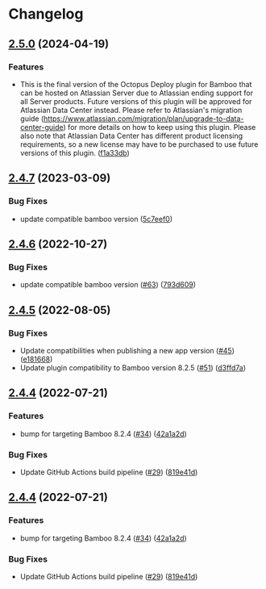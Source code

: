 # Changelog

## [2.5.0](https://github.com/OctopusDeploy/Octopus-Bamboo/compare/v2.4.7...v2.5.0) (2024-04-19)


### Features

* This is the final version of the Octopus Deploy plugin for Bamboo that can be hosted on Atlassian Server due to Atlassian ending support for all Server products. Future versions of this plugin will be approved for Atlassian Data Center instead. Please refer to Atlassian's migration guide (https://www.atlassian.com/migration/plan/upgrade-to-data-center-guide) for more details on how to keep using this plugin. Please also note that  Atlassian Data Center has different product licensing requirements, so a new license may have to be purchased to use future versions of this plugin. ([f1a33db](https://github.com/OctopusDeploy/Octopus-Bamboo/commit/f1a33db97eb284c1d2ec0e8c28830ba6abb7cc38))

## [2.4.7](https://github.com/OctopusDeploy/Octopus-Bamboo/compare/v2.4.6...v2.4.7) (2023-03-09)


### Bug Fixes

* update compatible bamboo version ([5c7eef0](https://github.com/OctopusDeploy/Octopus-Bamboo/commit/5c7eef056b19813d54f665ee622c775fd849d78e))

## [2.4.6](https://github.com/OctopusDeploy/Octopus-Bamboo/compare/v2.4.5...v2.4.6) (2022-10-27)


### Bug Fixes

* update compatible bamboo version ([#63](https://github.com/OctopusDeploy/Octopus-Bamboo/issues/63)) ([793d609](https://github.com/OctopusDeploy/Octopus-Bamboo/commit/793d609a50b101070fde82ba11e3fbbf1caccd59))

## [2.4.5](https://github.com/OctopusDeploy/Octopus-Bamboo/compare/v2.4.4...v2.4.5) (2022-08-05)


### Bug Fixes

* Update compatibilities when publishing a new app version ([#45](https://github.com/OctopusDeploy/Octopus-Bamboo/issues/45)) ([e181668](https://github.com/OctopusDeploy/Octopus-Bamboo/commit/e1816680feb7246d2fb7e53ee7adde6a916c21d6))
* Update plugin compatibility to Bamboo version 8.2.5 ([#51](https://github.com/OctopusDeploy/Octopus-Bamboo/issues/51)) ([d3ffd7a](https://github.com/OctopusDeploy/Octopus-Bamboo/commit/d3ffd7a529e712ae0880a6f56c00c21ce70568f2))

## [2.4.4](https://github.com/OctopusDeploy/Octopus-Bamboo/compare/v2.4.4...v2.4.4) (2022-07-21)


### Features

* bump for targeting Bamboo 8.2.4 ([#34](https://github.com/OctopusDeploy/Octopus-Bamboo/issues/34)) ([42a1a2d](https://github.com/OctopusDeploy/Octopus-Bamboo/commit/42a1a2dca1fa57d1d2108144e4b4bbed05ad6018))


### Bug Fixes

* Update GitHub Actions build pipeline ([#29](https://github.com/OctopusDeploy/Octopus-Bamboo/issues/29)) ([819e41d](https://github.com/OctopusDeploy/Octopus-Bamboo/commit/819e41d2b24f81c94ab6bc4cc650c907fd1f7491))

## [2.4.4](https://github.com/OctopusDeploy/Octopus-Bamboo/compare/1.0.4-SNAPSHOT...v2.4.4) (2022-07-21)


### Features

* bump for targeting Bamboo 8.2.4 ([#34](https://github.com/OctopusDeploy/Octopus-Bamboo/issues/34)) ([42a1a2d](https://github.com/OctopusDeploy/Octopus-Bamboo/commit/42a1a2dca1fa57d1d2108144e4b4bbed05ad6018))


### Bug Fixes

* Update GitHub Actions build pipeline ([#29](https://github.com/OctopusDeploy/Octopus-Bamboo/issues/29)) ([819e41d](https://github.com/OctopusDeploy/Octopus-Bamboo/commit/819e41d2b24f81c94ab6bc4cc650c907fd1f7491))
